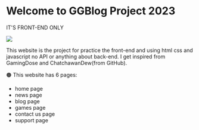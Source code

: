# Welcome to GGBlog Project 2023

IT'S FRONT-END ONLY

<img src="https://user-images.githubusercontent.com/138525570/252053390-ce98d652-bf80-4775-91bf-8c0fe7a0fa56.png">

This website is the project for practice the front-end and using html css and javascript no API or anything about back-end.
I get inspired from GamingDose and ChatchawanDew(from GitHub).

:orange_circle: This website has 6 pages:
- home page
- news page
- blog page
- games page
- contact us page
- support page
